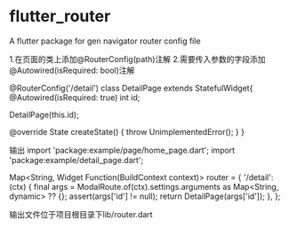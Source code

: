 # flutter_router
A flutter package for gen navigator router config file

1.在页面的类上添加@RouterConfig(path)注解
2.需要传入参数的字段添加@Autowired(isRequired: bool)注解


@RouterConfig('/detail')
class DetailPage extends StatefulWidget{
  @Autowired(isRequired: true)
  int id;

  DetailPage(this.id);

  @override
  State<StatefulWidget> createState() {
    throw UnimplementedError();
  }
}

输出
import 'package:example/page/home_page.dart';
import 'package:example/detail_page.dart';

Map<String, Widget Function(BuildContext context)> router = {
'/detail': (ctx) {
    final args =
        ModalRoute.of(ctx).settings.arguments as Map<String, dynamic> ?? {};
    assert(args['id'] != null);
    return DetailPage(args['id']);
  },
};

输出文件位于项目根目录下lib/router.dart
